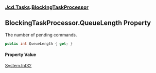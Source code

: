 ### [Jcd.Tasks](Jcd.Tasks.md 'Jcd.Tasks').[BlockingTaskProcessor](Jcd.Tasks.BlockingTaskProcessor.md 'Jcd.Tasks.BlockingTaskProcessor')

## BlockingTaskProcessor.QueueLength Property

The number of pending commands.

```csharp
public int QueueLength { get; }
```

#### Property Value
[System.Int32](https://docs.microsoft.com/en-us/dotnet/api/System.Int32 'System.Int32')